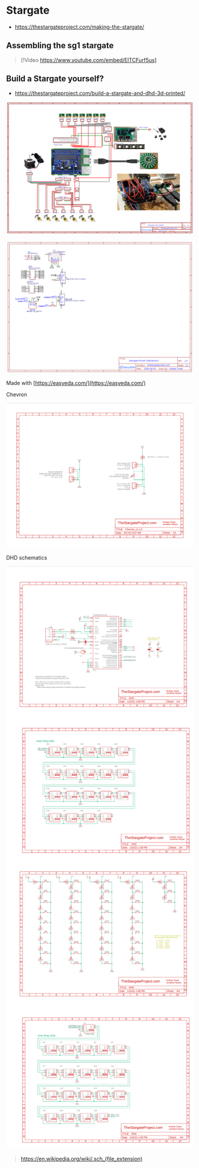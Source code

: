 # Stargate

- https://thestargateproject.com/making-the-stargate/

## Assembling the sg1 stargate

> [!Video https://www.youtube.com/embed/ElTCFurf5us]

## Build a Stargate yourself?

- https://thestargateproject.com/build-a-stargate-and-dhd-3d-printed/

![Stargate Wiring diagram](images/Schematic_Stargate-Wiring-Diagram.png "Stargate Wiring diagram")

![Stargate Power schematic](images/Stargate_Power_schematic.png "Stargate Power schematic")

Made with [https://easyeda.com/](https://easyeda.com/)

Chevron

![Chevron](images/Chevron_v1.1.0.png "Chevron")

DHD schematics

![DHD schematic 1/4](images/DHD_schematic_14.png "DHD schematic 1/4")
![DHD schematic 2/4](images/DHD_schematic_24.png "DHD schematic 2/4")
![DHD schematic 3/4](images/DHD_schematic_34.png "DHD schematic 3/4")
![DHD schematic 4/4](images/DHD_schematic_44.png "DHD schematic 4/4")

> https://en.wikipedia.org/wiki/.sch_(file_extension)
